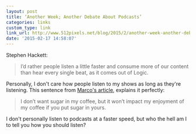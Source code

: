 ```yaml
---
layout: post
title: ‘Another Week; Another Debate About Podcasts’
categories: links
custom_type: link
link_url: http://www.512pixels.net/blog/2015/2/another-week-another-debate-about-podcasts
date: '2015-02-17 14:58:07'
---
```

Stephen Hackett:

> I’d rather people listen a little faster and consume more of our content than hear every single beat, as it comes out of Logic.

Personally, I don't care how people listen to my shows as long as they're listening. This sentence from [Marco's article](http://www.marco.org/2015/02/17/listen-to-podcasts-at-whatever-speed-you-want), explains it perfectly:

> I don’t want sugar in my coffee, but it won’t impact my enjoyment of my coffee if you put sugar in yours.

I don't personally listen to podcasts at a faster speed, but who the hell am I to tell you how you should listen?